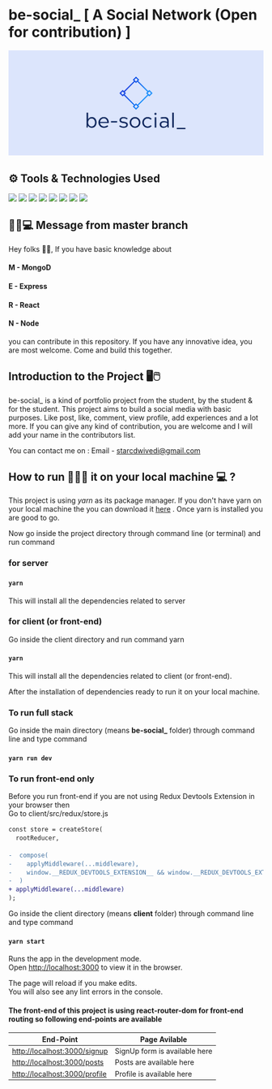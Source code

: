 # be-social\_ [ A Social Network (Open for contribution) ]

![Logo](https://github.com/Ashutosh00710/be-social_/blob/master/client/src/assets/cover.png)

## ⚙ Tools & Technologies Used

![](https://img.shields.io/badge/Code-JavaScript-informational?style=flat&logo=javascript&logoColor=white&color=F7DF1E)
![](https://img.shields.io/badge/CSS-StyledComponents-informational?style=flat&logo=styled-components&logoColor=white&color=DB7093)
![](https://img.shields.io/badge/UI-React.js-informational?style=flat&logo=react&logoColor=white&color=61DAFB)
![](https://img.shields.io/badge/Styling-MaterialUI-informational?style=flat&logo=material-ui&logoColor=white&color=0081CB)
![](https://img.shields.io/badge/StateManagement-Redux-informational?style=flat&logo=redux&logoColor=white&color=764ABC)
![](https://img.shields.io/badge/Database-MongoDB-informational?style=flat&logo=mongodb&logoColor=white&color=47A248)
![](https://img.shields.io/badge/Backend-Node.js-informational?style=flat&logo=node.js&logoColor=white&color=339933)
![](<https://img.shields.io/badge/PackageManager-Yarn(v1.19.2)-informational?style=flat&logo=yarn&logoColor=white&color=2C8EBB>)

## 👦🏻💻 Message from master branch

Hey folks 👋🏻, If you have basic knowledge about

#### M - MongoD

#### E - Express

#### R - React

#### N - Node

you can contribute in this repository. If you have any innovative idea, you are most welcome. Come and build this together.

## Introduction to the Project 🖥🖱

be-social\_ is a kind of portfolio project from the student, by the student & for the student. This project aims to build a social media with basic purposes. Like post, like, comment, view profile, add experiences and a lot more. If you can give any kind of contribution, you are welcome and I will add your name in the contributors list.

You can contact me on : Email - starcdwivedi@gmail.com

## How to run 🏃🏻‍♂️ it on your local machine 💻 ?

This project is using _yarn_ as its package manager. If you don't have yarn on your local machine the you can download it [here](https://classic.yarnpkg.com/en/docs/install#windows-stable) . Once yarn is installed you are good to go.

Now go inside the project directory through command line (or terminal) and run command

### for server

#### `yarn`

This will install all the dependencies related to server

### for client (or front-end)

Go inside the client directory and run command yarn

#### `yarn`

This will install all the dependencies related to client (or front-end).

After the installation of dependencies ready to run it on your local machine.

### To run full stack

Go inside the main directory (means <b>be-social\_</b> folder) through command line and type command

#### `yarn run dev`

### To run front-end only

Before you run front-end if you are not using Redux Devtools Extension in your browser then</br>
Go to client/src/redux/store.js

```diff
const store = createStore(
  rootReducer,

-  compose(
-    applyMiddleware(...middleware),
-    window.__REDUX_DEVTOOLS_EXTENSION__ && window.__REDUX_DEVTOOLS_EXTENSION__()
-  )
+ applyMiddleware(...middleware)
);
```

Go inside the client directory (means <b>client</b> folder) through command line and type command

#### `yarn start`

Runs the app in the development mode.<br />
Open [http://localhost:3000](http://localhost:3000) to view it in the browser.

The page will reload if you make edits.<br />
You will also see any lint errors in the console.

#### The front-end of this project is using react-router-dom for front-end routing so following end-points are available

| End-Point                                                      | Page Avilable                 |
| -------------------------------------------------------------- | ----------------------------- |
| [http://localhost:3000/signup](http://localhost:3000/signup)   | SignUp form is available here |
| [http://localhost:3000/posts](http://localhost:3000/posts)     | Posts are available here      |
| [http://localhost:3000/profile](http://localhost/profile:3000) | Profile is available here     |
